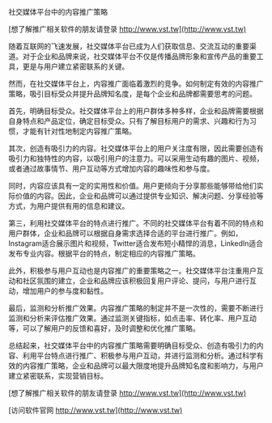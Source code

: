 社交媒体平台中的内容推广策略

[想了解推广相关软件的朋友请登录 http://www.vst.tw](http://www.vst.tw)

随着互联网的飞速发展，社交媒体平台已成为人们获取信息、交流互动的重要渠道。对于企业和品牌来说，社交媒体平台不仅是传播品牌形象和宣传产品的重要工具，更是与用户建立紧密联系的关键。

然而，在社交媒体平台上，内容推广面临着激烈的竞争。如何制定有效的内容推广策略，吸引目标受众并提升品牌知名度，是每个企业和品牌都需要思考的问题。

首先，明确目标受众。社交媒体平台上的用户群体多种多样，企业和品牌需要根据自身特点和产品定位，确定目标受众。只有了解目标用户的需求、兴趣和行为习惯，才能有针对性地制定内容推广策略。

其次，创造有吸引力的内容。社交媒体平台上的用户关注度有限，因此需要创造有吸引力和独特性的内容，以吸引用户的注意力。可以采用生动有趣的图片、视频，或者通过故事情节、用户互动等方式增加内容的趣味性和参与度。

同时，内容应该具有一定的实用性和价值。用户更倾向于分享那些能够带给他们实际价值的内容。因此，企业和品牌可以通过提供专业知识、解决问题、分享经验等方式，为用户提供有用的信息和建议。

第三，利用社交媒体平台的特点进行推广。不同的社交媒体平台有着不同的特点和用户群体，企业和品牌可以根据自身需求选择合适的平台进行推广。例如，Instagram适合展示图片和视频，Twitter适合发布短小精悍的消息，LinkedIn适合发布专业内容。根据平台的特点，制定相应的内容推广策略。

此外，积极参与用户互动也是内容推广的重要策略之一。社交媒体平台注重用户互动和社区氛围的建立，企业和品牌应该积极回复用户评论、提问，与用户进行互动，增加用户的参与度和黏性。

最后，监测和分析推广效果。内容推广策略的制定并不是一次性的，需要不断进行监测和分析来评估推广效果。通过监测关键指标，如点击率、转化率、用户互动等，可以了解用户的反馈和喜好，及时调整和优化推广策略。

总结起来，社交媒体平台中的内容推广策略需要明确目标受众、创造有吸引力的内容、利用平台特点进行推广、积极参与用户互动，并进行监测和分析。通过科学有效的内容推广策略，企业和品牌可以最大限度地提升品牌知名度和影响力，与用户建立紧密联系，实现营销目标。

[想了解推广相关软件的朋友请登录 http://www.vst.tw](http://www.vst.tw)


[访问软件官网 http://www.vst.tw](http://www.vst.tw)
